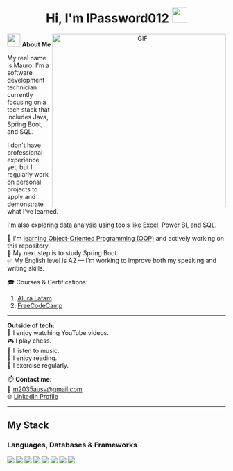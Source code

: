 <h1 align="center">Hi, I'm lPassword012 <img src="https://media.giphy.com/media/hvRJCLFzcasrR4ia7z/giphy.gif" width="35"></h1>

<a target="_blank" align="center">
  <img display="block" margin="auto" align="right" right="400" height="400" width="400" alt="GIF" src="https://raw.githubusercontent.com/cat-milk/Anime-Girls-Holding-Programming-Books/master/C/Mio_Akiyama_Holding_C_Book.gif">
</a>

<img src="https://media.giphy.com/media/ObNTw8Uzwy6KQ/giphy.gif" width="30px">&nbsp;**About Me**

My real name is Mauro. I'm a software development technician currently focusing on a tech stack that includes Java, Spring Boot, and SQL.</br>

I don't have professional experience yet, but I regularly work on personal projects to apply and demonstrate what I've learned.</br>

I'm also exploring data analysis using tools like Excel, Power BI, and SQL.</br>

🌱 I'm [learning Object-Oriented Programming (OOP)](https://github.com/lPassword012/JavaProjects) and actively working on this repository.</br>
📝 My next step is to study Spring Boot.</br>
✅ My English level is A2 — I'm working to improve both my speaking and writing skills.</br>

🎓 Courses & Certifications:
1. [Alura Latam](https://app.aluracursos.com/user/m2035ausv)
2. [FreeCodeCamp](https://www.freecodecamp.org/lPassword012)

---

**Outside of tech:**  
💜 I enjoy watching YouTube videos.  
🎮 I play chess.  
🎵 I listen to music.  
📖 I enjoy reading.  
🦾 I exercise regularly.  

📫 **Contact me:**  
📩 m2035ausv@gmail.com  
🌐 [LinkedIn Profile](https://www.linkedin.com/in/dev-mauricio/)

---

## My Stack

### Languages, Databases & Frameworks

<span>
  <img src="https://img.shields.io/badge/HTML5-E34F26?style=for-the-badge&logo=html5&logoColor=white"/>
  <img src="https://img.shields.io/badge/CSS3-1572B6?style=for-the-badge&logo=css3&logoColor=white"/>
  <img src="https://img.shields.io/badge/TypeScript-%23007ACC.svg?style=for-the-badge&logo=typescript&logoColor=white"/>
  <img src="https://img.shields.io/badge/Java-ED8B00?style=for-the-badge&logo=java&logoColor=white"/>
  <img src="https://img.shields.io/badge/Spring-%236DB33F.svg?style=for-the-badge&logo=spring&logoColor=green"/>
  <img src="https://img.shields.io/badge/Spring%20Boot-6DB33F?style=for-the-badge&logo=springboot&logoColor=white"/>
  <img src="https://img.shields.io/badge/Oracle-F80000?style=for-the-badge&logo=oracle&logoColor=white"/>
  <img src="https://img.shields.io/badge/PostgreSQL-336791?style=for-the-badge&logo=postgresql&logoColor=white"/>
</span>
